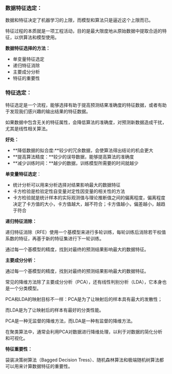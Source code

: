 ### 数据特征选定：

数据和特征决定了机器学习的上限，而模型和算法只是逼近这个上限而已。

特征过程的本质就是一项工程活动，目的是最大限度地从原始数据中提取合适的特征，以供算法和模型使用。

**数据特征选择的方法：**

* 单变量特征选定
* 递归特征消除
* 主要成分分析
* 特征的重要性



### 特征选定：

特征选定是一个流程，能够选择有助于提高预测结果准确度的特征数据，或者有助于发现我们感兴趣的输出结果的特征数据。

如果数据中包含无关的特征属性，会降低算法的准确度，对预测新数据造成干扰，尤其是线性相关算法。

**好处：**

* **降低数据的拟合度:**较少的冗余数据，会使算法得出结论的机会更大
* **提高算法精度：**较少的误导数据，能够提高算法的准确度
* **减少训练时间：**越少的数据，训练模型所需要的时间就越少



**单变量特征选定**：

* 统计分析可以用来分析选择对结果影响最大的数据特征
* 卡方检验是检验定性自变量对定性因变量的相关性的方法
* 卡方检验就是统计样本的实际观测值与理论推断值之间的偏离程度，偏离程度决定了卡方值的大小，卡方值越大，越不符合；卡方值越小，偏差越小，越趋于符合



**递归特征消除：**

递归特征消除（RFE）使用一个基模型来进行多轮训练，每轮训练后消除若干权值系数的特征，再基于新的特征集进行下一轮训练。

通过每一个基模型的精度，找到对最终的预测结果影响最大的数据特征。



**主要成分分析：**

通过每一个基模型的精度，找到对最终的预测结果影响最大的数据特征。

常见的降维方法除了主要成分分析（PCA），还有线性判别分析（LDA），它本身也是一个分类模型。

PCA和LDA的映射目标不一样：PCA是为了让映射后的样本具有最大的发散性；

而LDA是为了让映射后的样本有最好的分类性能。

PCA是一种无监督的降维方法，而LDA是一种有监督的降维方法。

在聚类算法中，通常会利用PCA对数据进行降维处理，以利于对数据的简化分析和可视化。



**特征重要性：**

袋装决策树算法（Bagged Decision Tress）、随机森林算法和极端随机树算法都可以用来计算数据特征的重要性。